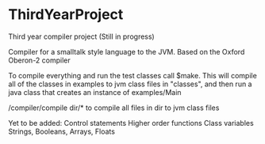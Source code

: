 # ThirdYearProject
Third year compiler project (Still in progress)

Compiler for a smalltalk style language to the JVM. Based on the Oxford Oberon-2 compiler

To compile everything and run the test classes call $make.
This will compile all of the classes in examples to jvm class files in "classes", and then run a java class that creates an instance of examples/Main

/compiler/compile dir/* to compile all files in dir to jvm class files

Yet to be added:
    Control statements
    Higher order functions
    Class variables
    Strings, Booleans, Arrays, Floats
